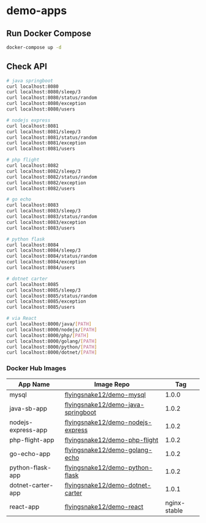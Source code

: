 # demo-apps

## Run Docker Compose

```bash
docker-compose up -d
```

## Check API

```bash
# java springboot
curl localhost:8080
curl localhost:8080/sleep/3
curl localhost:8080/status/random
curl localhost:8080/exception
curl localhost:8080/users

# nodejs express
curl localhost:8081
curl localhost:8081/sleep/3
curl localhost:8081/status/random
curl localhost:8081/exception
curl localhost:8081/users

# php flight
curl localhost:8082
curl localhost:8082/sleep/3
curl localhost:8082/status/random
curl localhost:8082/exception
curl localhost:8082/users

# go echo
curl localhost:8083
curl localhost:8083/sleep/3
curl localhost:8083/status/random
curl localhost:8083/exception
curl localhost:8083/users

# python flask
curl localhost:8084
curl localhost:8084/sleep/3
curl localhost:8084/status/random
curl localhost:8084/exception
curl localhost:8084/users

# dotnet carter
curl localhost:8085
curl localhost:8085/sleep/3
curl localhost:8085/status/random
curl localhost:8085/exception
curl localhost:8085/users

# via React
curl localhost:8000/java/[PATH]
curl localhost:8000/nodejs/[PATH]
curl localhost:8000/php/[PATH]
curl localhost:8000/golang/[PATH]
curl localhost:8000/python/[PATH]
curl localhost:8000/dotnet/[PATH]
```

### Docker Hub Images

| App Name           | Image Repo                                                                                        | Tag          |
| ------------------ | ------------------------------------------------------------------------------------------------- | ------------ |
| mysql              | [flyingsnake12/demo-mysql](https://hub.docker.com/r/flyingsnake12/demo-mysql)                     | 1.0.0        |
| java-sb-app        | [flyingsnake12/demo-java-springboot](https://hub.docker.com/r/flyingsnake12/demo-java-springboot) | 1.0.2        |
| nodejs-express-app | [flyingsnake12/demo-nodejs-express](https://hub.docker.com/r/flyingsnake12/demo-nodejs-express)   | 1.0.2        |
| php-flight-app     | [flyingsnake12/demo-php-flight](https://hub.docker.com/r/flyingsnake12/demo-php-flight)           | 1.0.2        |
| go-echo-app        | [flyingsnake12/demo-golang-echo](https://hub.docker.com/r/flyingsnake12/demo-golang-echo)         | 1.0.2        |
| python-flask-app   | [flyingsnake12/demo-python-flask](https://hub.docker.com/r/flyingsnake12/demo-python-flask)       | 1.0.2        |
| dotnet-carter-app  | [flyingsnake12/demo-dotnet-carter](https://hub.docker.com/r/flyingsnake12/demo-dotnet-carter)     | 1.0.1        |
| react-app          | [flyingsnake12/demo-react](https://hub.docker.com/r/flyingsnake12/demo-react)                     | nginx-stable |
